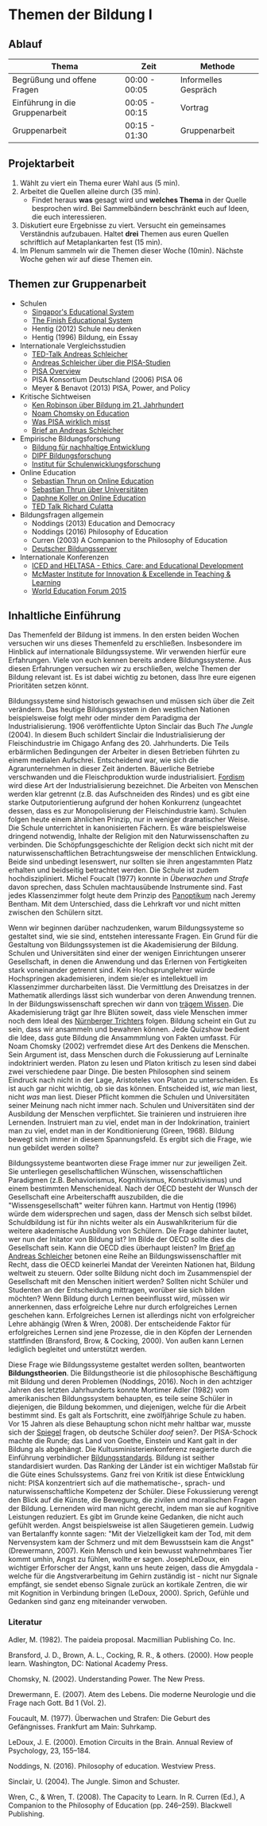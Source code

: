 # Themen der Bildung I

## Ablauf

| Thema		| Zeit		 |  Methode		|
| ---- 		| ----- | --- |
| Begrüßung und offene Fragen | 00:00 - 00:05 | Informelles Gespräch |
| Einführung in die Gruppenarbeit | 00:05 - 00:15 | Vortrag |
| Gruppenarbeit | 00:15 - 01:30 | Gruppenarbeit |

## Projektarbeit

1. Wählt zu viert ein Thema eurer Wahl aus (5 min).
2. Arbeitet die Quellen alleine durch (35 min).
	* Findet heraus **was** gesagt wird und **welches Thema** in der Quelle besprochen wird. Bei Sammelbändern beschränkt euch auf Ideen, die euch interessieren.
3. Diskutiert eure Ergebnisse zu viert. Versucht ein gemeinsames Verständnis aufzubauen. Haltet **drei** Themen aus euren Quellen schriftlich auf Metaplankarten fest (15 min).
4. Im Plenum sammeln wir die Themen dieser Woche (10min). Nächste Woche gehen wir auf diese Themen ein.


## Themen zur Gruppenarbeit

* Schulen
	* [Singapor's Educational System](http://theconversation.com/why-is-singapores-school-system-so-successful-and-is-it-a-model-for-the-west-22917)
	* [The Finish Educational System](http://www.theguardian.com/education/2015/jun/17/highly-trained-respected-and-free-why-finlands-teachers-are-different)
	* Hentig (2012) Schule neu denken
	* Hentig (1996) Bildung, ein Essay
* Internationale Vergleichsstudien
	* [TED-Talk Andreas Schleicher](http://www.ted.com/talks/andreas_schleicher_use_data_to_build_better_schools)
	* [Andreas Schleicher über die PISA-Studien](https://www.youtube.com/watch?v=aF97RTW1wvM)
	* [PISA Overview](https://www.youtube.com/watch?v=q1I9tuScLUA#t=663)
	* PISA Konsortium Deutschland (2006) PISA 06
	* Meyer & Benavot (2013) PISA, Power, and Policy 
* Kritische Sichtweisen
	* [Ken Robinson über Bildung im 21. Jahrhundert](https://www.youtube.com/watch?v=zDZFcDGpL4U)
	* [Noam Chomsky on Education](https://www.youtube.com/watch?v=DdNAUJWJN08)
	* [Was PISA wirklich misst](http://www.faz.net/aktuell/politik/bildung-was-pisa-wirklich-misst-12693270.html#/elections)
	* [Brief an Andreas Schleicher](http://www.theguardian.com/education/2014/may/06/oecd-pisa-tests-damaging-education-academics)
* Empirische Bildungsforschung
	* [Bildung für nachhaltige Entwicklung](http://www.bne-portal.de/de/einstieg)
	* [DIPF Bildungsforschung](http://www.dipf.de/de/forschung/forschungsthemen#c3=&b_start=0)
	* [Institut für Schulenwicklungsforschung](http://www.ifs.tu-dortmund.de/cms/de/Forschung/AG-Bos/Laufende-Projekte/index.html)
* Online Education
	* [Sebastian Thrun on Online Education](https://charlierose.com/videos/23355)
	* [Sebastian Thrun über Universitäten](https://www.youtube.com/watch?v=30bLZQ_i370)
	* [Daphne Koller on Online Education](http://www.wsj.com/articles/daphne-koller-on-the-future-of-online-education-1433532321)
	* [TED Talk Richard Culatta](https://www.youtube.com/watch?v=Z0uAuonMXrg)
* Bildungsfragen allgemein
	* Noddings (2013) Education and Democracy
	* Noddings (2016) Philosophy of Education
	* Curren  (2003) A Companion to the Philosophy of Education
	* [Deutscher Bildungsserver](http://www.bildungsserver.de/)
* Internationale Konferenzen
	* [ICED and HELTASA - Ethics, Care; and Educational Development](http://iced-2016.co.za/keynote-speakers.html)
	* [McMaster Institute for Innovation & Excellende in Teaching & Learning](http://miietl.mcmaster.ca/site/distinguished-scholar-speaker-series/)
	* [World Education Forum 2015](http://en.unesco.org/world-education-forum-2015/incheon-declaration)


## Inhaltliche Einführung
Das Themenfeld der Bildung ist immens. In den ersten beiden Wochen versuchen wir uns dieses Themenfeld zu erschließen. Insbesondere im Hinblick auf internationale Bildungssysteme. Wir verwenden hierfür eure Erfahrungen. Viele von euch kennen bereits andere Bildungssysteme. Aus diesen Erfahrungen versuchen wir zu erschließen, welche Themen der Bildung relevant ist. Es ist dabei wichtig zu betonen, dass Ihre eure eigenen Prioritäten setzen könnt. 

Bildungssysteme sind historisch gewachsen und müssen sich über die Zeit verändern. Das heutige Bildungssystem in den westlichen Nationen beispielsweise folgt mehr oder minder dem Paradigma der Industrialisierung. 1906 veröffentlichte Upton Sinclair das Buch *The Jungle* (2004). In diesem Buch schildert Sinclair die Industrialisierung der Fleischindustrie im Chigago Anfang des 20. Jahrhunderts. Die Teils erbärmlichen Bedingungen der Arbeiter in diesen Betrieben führten zu einem medialen Aufschrei. Entscheidend war, wie sich die Agrarunternehmen in dieser Zeit änderten. Bäuerliche Betriebe verschwanden und die Fleischproduktion wurde industrialisiert. [Fordism](https://en.wikipedia.org/wiki/Fordism) wird diese Art der Industrialisierung bezeichnet. Die Arbeiten von Menschen werden klar getrennt (z.B. das Aufschneiden des Rindes) und es gibt eine starke Outputorientierung aufgrund der hohen Konkurrenz (ungeachtet dessen, dass es zur Monopolisierung der Fleischindustrie kam). Schulen folgen heute einem ähnlichen Prinzip, nur in weniger dramatischer Weise. Die Schule unterrichtet in kanonisierten Fächern. Es wäre beispielsweise dringend notwendig, Inhalte der Religion mit den Naturwissenschaften zu verbinden. Die Schöpfungsgeschichte der Religion deckt sich nicht mit der naturwissenschaftlichen Betrachtungsweise der menschlichen Entwicklung. Beide sind unbedingt lesenswert, nur sollten sie ihren angestammten Platz erhalten und beidseitig betrachtet werden. Die Schule ist zudem hochdiszipliniert. Michel Foucalt (1977) konnte in *Überwachen und Strafe* davon sprechen, dass Schulen machtausübende Instrumente sind. Fast jedes Klassenzimmer folgt heute dem Prinzip des [Panoptikum](https://de.wikipedia.org/wiki/Panopticon) nach Jeremy Bentham. Mit dem Unterschied, dass die Lehrkraft vor und nicht mitten zwischen den Schülern sitzt. 

Wenn wir beginnen darüber nachzudenken, warum Bildungssysteme so gestaltet sind, wie sie sind, entstehen interessante Fragen. Ein Grund für die Gestaltung von Bildungssystemen ist die Akademisierung der Bildung. Schulen und Universitäten sind einer der wenigen Einrichtungen unserer Gesellschaft, in denen die Anwendung und das Erlernen von Fertigkeiten stark voneinander getrennt sind. Kein Hochsprunglehrer würde Hochspringen akademisieren, indem sie/er es intellektuell im Klassenzimmer durcharbeiten lässt. Die Vermittlung des Dreisatzes in der Mathematik allerdings lässt sich wunderbar von deren Anwendung trennen. In der Bildungswissenschaft sprechen wir dann von [trägem Wissen](http://www.tandfonline.com/doi/abs/10.1207/s15326985ep3102_3?journalCode=hedp20#.Vx3G9jCLShc). Die Akademisierung trägt gar Ihre Blüten soweit, dass viele Menschen immer noch dem Ideal des [Nürnberger Trichters](https://de.wikipedia.org/wiki/N%C3%BCrnberger_Trichter) folgen. Bildung scheint ein Gut zu sein, dass wir ansammeln und bewahren können. Jede Quizshow bedient die Idee, dass gute Bildung die Ansammmlung von Fakten umfasst. Für Noam Chomsky (2002) verfremdet diese Art des Denkens die Menschen. Sein Argument ist, dass Menschen durch die Fokussierung auf Lerninalte indoktriniert werden. Platon zu lesen und Platon kritisch zu lesen sind dabei zwei verschiedene paar Dinge. Die besten Philosophen sind seinem Eindruck nach nicht in der Lage, Aristoteles von Platon zu unterscheiden. Es ist auch gar nicht wichtig, ob sie das können. Entscheided ist, *wie* man liest, nicht *was* man liest. Dieser Pflicht kommen die Schulen und Universitäten seiner Meinung nach nicht immer nach. Schulen und Universitäten sind der Ausbildung der Menschen verpflichtet. Sie trainieren und instruieren ihre Lernenden. Instruiert man zu viel, endet man in der Indokrination, trainiert man zu viel, endet man in der Konditionierung (Green, 1968). Bildung bewegt sich immer in diesem Spannungsfeld. Es ergibt sich die Frage, wie nun gebildet werden sollte?

Bildungssysteme beantworten diese Frage immer nur zur jeweiligen Zeit. Sie unterliegen gesellschaftlichen Wünschen,  wissenschaftlichen Paradigmen (z.B. Behaviorismus, Kognitivismus, Konstruktivismus) und einem bestimmten Menschenideal. Nach der OECD besteht der Wunsch der Gesellschaft eine Arbeiterschafft auszubilden, die die "Wissensgesellschaft" weiter führen kann. Hartmut von Hentig (1996) würde dem widersprechen und sagen, dass der Mensch sich selbst bildet. Schuldbildung ist für ihn nichts weiter als ein Auswahlkriterium für die weitere akademische Ausbildung von Schülern. Die Frage dahinter lautet, wer nun der Initator von Bildung ist? Im Bilde der OECD sollte dies die Gesellschaft sein. Kann die OECD dies überhaupt leisten? Im [Brief an Andreas Schleicher](http://www.theguardian.com/education/2014/may/06/oecd-pisa-tests-damaging-education-academics) betonen eine Reihe an Bildungswissenschaftler mit Recht, dass die OECD keinerlei Mandat der Vereinten Nationen hat, Bildung weltweit zu steuern. Oder sollte Bildung nicht doch im Zusammenspiel der Gesellschaft mit den Menschen initiert werden? Sollten nicht Schüler und Studenten an der Entscheidung mittragen, worüber sie sich bilden möchten? Wenn Bildung durch Lernen beeinflusst wird, müssen wir annerkennen, dass erfolgreiche Lehre nur durch erfolgreiches Lernen geschehen kann. Erfolgreiches Lernen ist allerdings nicht von erfolgreicher Lehre abhängig (Wren & Wren, 2008). Der entscheidende Faktor für erfolgreiches Lernen sind jene Prozesse, die in den Köpfen der Lernenden stattfinden (Bransford, Brow, & Cocking, 2000). Von außen kann Lernen lediglich begleitet und unterstützt werden.

Diese Frage wie Bildungssysteme gestaltet werden sollten, beantworten **Bildungstheorien**. Die Bildungstheorie ist die philosophische Beschäftigung mit Bildung und deren Problemen (Noddings, 2016). Noch in den achtziger Jahren des letzten Jahrhunderts konnte Mortimer Adler (1982) vom amerikanischen Bildungssystem behaupten, es teile seine Schüler in diejenigen, die Bildung bekommen, und diejenigen, welche für die Arbeit bestimmt sind. Es galt als Fortschritt, eine zwölfjährige Schule zu haben. Vor 15 Jahren als diese Behauptung schon nicht mehr haltbar war, musste sich der [Spiegel](http://www.spiegel.de/schulspiegel/die-pisa-analyse-sind-deutsche-schueler-doof-a-172357.html) fragen, ob deutsche Schüler *doof* seien?. Der PISA-Schock machte die Runde; das Land von Goethe, Einstein und Kant galt in der Bildung als abgehängt. Die Kultusministerienkonferenz reagierte durch die Einführung verbindlicher [Bildungsstandards](https://www.kmk.org/themen/qualitaetssicherung-in-schulen/bildungsstandards.html). Bildung ist seither standardisiert wurden. Das Ranking der Länder ist ein wichtiger Maßstab für die Güte eines Schulssystems. Ganz frei von Kritik ist diese Entwicklung nicht: PISA konzentriert sich auf die mathematische-, sprach- und naturwissenschaftliche Kompetenz der Schüler. Diese Fokussierung verengt den Blick auf die Künste, die Bewegung, die zivilen und moralischen Fragen der Bildung. Lernenden wird man nicht gerecht, indem man sie auf kognitive Leistungen reduziert. Es gibt im Grunde keine Gedanken, die nicht auch gefühlt werden. Angst beispielsweise ist allen Säugetieren gemein. Ludwig van Bertalanffy konnte sagen: "Mit der Vielzelligkeit kam der Tod, mit dem Nervensystem kam der Schmerz und mit dem Bewusstsein kam die Angst" (Drewermann, 2007). Kein Mensch und kein bewusst wahrnehmbares Tier kommt umhin, Angst zu fühlen, wollte er sagen. JosephLeDoux, ein wichtiger Erforscher der Angst, kann uns heute zeigen, dass die Amygdala - welche für die Angstverarbeitung im Gehirn zuständig ist - nicht nur Signale empfängt, sie sendet ebenso Signale zurück an kortikale Zentren, die wir mit Kognition in Verbindung bringen (LeDoux, 2000). Sprich, Gefühle und Gedanken sind ganz eng miteinander verwoben. 


<!--
Mortimer Adler war im **Paideia Proposal** (1982) der Meinung, dass jede\*r Schüler\*in das gleiche Curicculum bekommen sollte. Im Grunde sehen wir heute diese Entwicklung anhand der Bildungsstandards der Kultusministerienkonferenz immer noch. Sowohl die Kultusministerienkonferenz als auch Mortimer Adler wollten Bildung vereinheitlichen, um sie qualitativer zu machen. Adler's Vorschlag entsprang allerdings einem anderen Bildungssystem. Zu seiner Zeit gab es eine starke Auslese derer, die für "höhere" Bildung bestimmt waren und jenen, die die Arbeit zu verrichten hatten. Um dieser Ungleichheit gerecht zu werden, sollten alle Schüer die gleiche Bildung genießen. Die Bildungsstandards wiederum keimten aus den PISA-Ergebnissen auf. Es war nicht die Chancenungerechtigkeit, sondern die schlechten Ergebnisse im Ländervergleich, die zu dieser Entwicklung führten. Im Unterschied dazu stehen die Gedanken von John Dewey. Dewey glaubte nicht daran, den Lernenden ein fertiges Curicculum zu geben. Schüler sollen sich mit Themen beschäftigen, die sie persönlich berühren (Noddings, 2013). Es sind die Probleme, an denen die Schüler arbeiten, welche vorgeben, was sie als nächstes zu lernen haben. Es bedeutet gleichzeitig nicht, die Lehrpersonen hätten keinen Einfluss auf die Entscheidung der Inhalte. Den Schülern wird nur mehr Freiraum gegeben.

Die Themen der Bildung sind umfassend. Um eine Ordnung zu bekommen, schlägt Curren (2003) folgende Einteilung vor: 

* Historische und gegenwärtige Bewegungen
	* The Socratic Movement
	* Stoicism
	* The Judaic Tradition
	* The Educational Thought of Augustine
	* Humanism
	* Enlightenment Liberalism
	* Rousseau, Dewey, and Democracy
	* Kant, Hegel, and the Rise of Pedagogical Science
	* Romanticism
	* The Past as Future? Hellenism, the Gymnasium
	* Critical Theory
	* The Analytical Movement
	* Feminism
	* Postmodernism
* Lehre und Lernen
	* The Nature and Purposes of Education
	* Theories of Teaching and Learning
	* The Capacity to Learn
	* Motivation and Classroom Management
	* The Measurement of Learning
	* Knowledge, Truth, and Learning
	* Cultivating Reason
	* Moral Education
	* Religious Education
	* Teaching Science
	* Teaching Elementary Arithmetic through Applications
	* Aesthetics and the Educative Powers of Art
	* Teaching Literature
* Politische und ethische Fragen der Erziehung
	* The Authority and Responsibility to Educate
	* Church, State, and Education
	* Common Schooling and Educational Choice
	* Children's Rights
	* Education and Standards of Living
	* Educational Equality and Justice
	* Multicultural Education
	* Education and the Politics of Identity
	* The Ethics of Teaching
	* Inclusion and Justice in Special Education
	* Sex Education
* Hochschulbildung
	* Ethics and the Aims of American Higher Education
	* Universities in a Fluid Age
	* Academic Freedom
	* The Ethics of Research
	* Affirmative Action in Higher Education
	* The Professor-Student Relationship and the Regulation of Student Life
	* The Role of Ethics in Professional Education

Die Liste stammt aus dem Jahr 2003. Seither hat sich wieder Einiges getan. Ich würde diese Liste um folgende Themen zusätzlich erweitern:

* MOOCs (Massive Open Online Courses) (https://www.youtube.com/watch?v=IfVNVFy3ShQ)
* Ländervergleiche anhand der PISA-Daten
* Der heutige Bildungsbegriff
* Der Kompetenzbegriff nach PISA
* Methodik der internationalen Vergleichsstudien
* Die Funktion von Schule
* Die Funktion von Hochschule
* Epistemologie und Bildung
* Moralische Erziehung
* Die Rolle der Lehrperson
* Standardisierung der Bildung
* Alternative Schulkonzepte-->


### Literatur

Adler, M. (1982). The paideia proposal. Macmillian Publishing Co. Inc.

Bransford, J. D., Brown, A. L., Cocking, R. R., & others. (2000). How people learn. Washington, DC: National Academy Press.

Chomsky, N. (2002). Understanding Power. The New Press.

Drewermann, E. (2007). Atem des Lebens. Die moderne Neurologie und die Frage nach Gott. Bd 1 (Vol. 2).

Foucault, M. (1977). Überwachen und Strafen: Die Geburt des Gefängnisses. Frankfurt am Main: Suhrkamp.

LeDoux, J. E. (2000). Emotion Circuits in the Brain. Annual Review of Psychology, 23, 155–184.

Noddings, N. (2016). Philosophy of education. Westview Press.

Sinclair, U. (2004). The Jungle. Simon and Schuster.

Wren, C., & Wren, T. (2008). The Capacity to Learn. In R. Curren (Ed.), A Companion to the Philosophy of Education (pp. 246–259). Blackwell Publishing.

